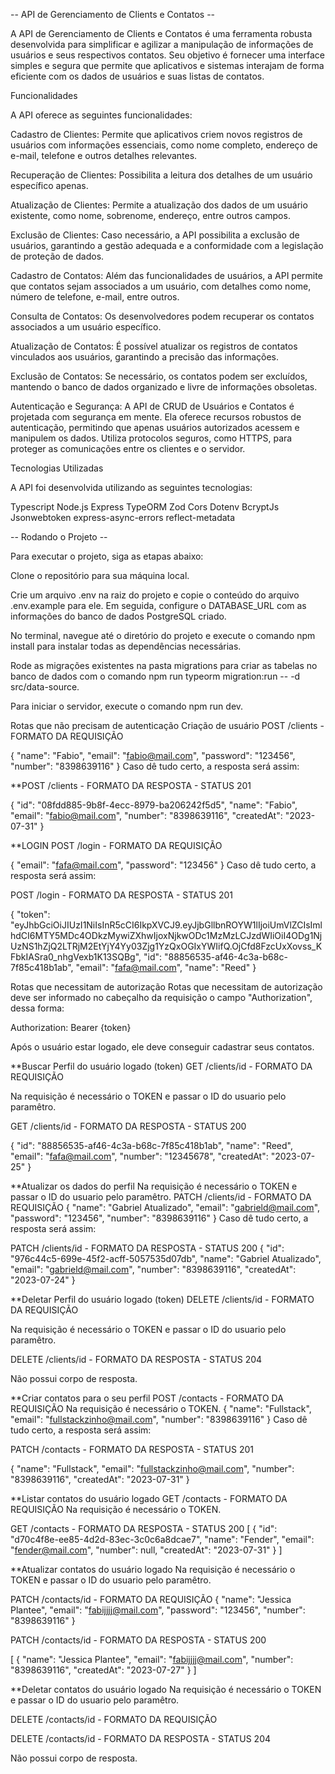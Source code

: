 -- API de Gerenciamento de Clients e Contatos --

A API de Gerenciamento de Clients e Contatos é uma ferramenta robusta desenvolvida para simplificar e agilizar a manipulação de informações de usuários e seus respectivos contatos. Seu objetivo é fornecer uma interface simples e segura que permite que aplicativos e sistemas interajam de forma eficiente com os dados de usuários e suas listas de contatos.

Funcionalidades

A API oferece as seguintes funcionalidades:

Cadastro de Clientes: Permite que aplicativos criem novos registros de usuários com informações essenciais, como nome completo, endereço de e-mail, telefone e outros detalhes relevantes.

Recuperação de Clientes: Possibilita a leitura dos detalhes de um usuário específico apenas.

Atualização de Clientes: Permite a atualização dos dados de um usuário existente, como nome, sobrenome, endereço, entre outros campos.

Exclusão de Clientes: Caso necessário, a API possibilita a exclusão de usuários, garantindo a gestão adequada e a conformidade com a legislação de proteção de dados.

Cadastro de Contatos: Além das funcionalidades de usuários, a API permite que contatos sejam associados a um usuário, com detalhes como nome, número de telefone, e-mail, entre outros.

Consulta de Contatos: Os desenvolvedores podem recuperar os contatos associados a um usuário específico.

Atualização de Contatos: É possível atualizar os registros de contatos vinculados aos usuários, garantindo a precisão das informações.

Exclusão de Contatos: Se necessário, os contatos podem ser excluídos, mantendo o banco de dados organizado e livre de informações obsoletas.

Autenticação e Segurança: A API de CRUD de Usuários e Contatos é projetada com segurança em mente. Ela oferece recursos robustos de autenticação, permitindo que apenas usuários autorizados acessem e manipulem os dados. Utiliza protocolos seguros, como HTTPS, para proteger as comunicações entre os clientes e o servidor.

Tecnologias Utilizadas

A API foi desenvolvida utilizando as seguintes tecnologias:

Typescript
Node.js
Express
TypeORM
Zod
Cors
Dotenv
BcryptJs
Jsonwebtoken
express-async-errors
reflect-metadata

-- Rodando o Projeto --

Para executar o projeto, siga as etapas abaixo:

Clone o repositório para sua máquina local.

Crie um arquivo .env na raiz do projeto e copie o conteúdo do arquivo .env.example para ele. Em seguida, configure o DATABASE_URL com as informações do banco de dados PostgreSQL criado.

No terminal, navegue até o diretório do projeto e execute o comando npm install para instalar todas as dependências necessárias.

Rode as migrações existentes na pasta migrations para criar as tabelas no banco de dados com o comando npm run typeorm migration:run -- -d src/data-source.

Para iniciar o servidor, execute o comando npm run dev.

Rotas que não precisam de autenticação
Criação de usuário
POST /clients - FORMATO DA REQUISIÇÃO

{
  "name": "Fabio",
	"email": "fabio@mail.com",
	"password": "123456",
	"number": "8398639116"
}
Caso dê tudo certo, a resposta será assim:

**POST /clients - FORMATO DA RESPOSTA - STATUS 201

{
	"id": "08fdd885-9b8f-4ecc-8979-ba206242f5d5",
	"name": "Fabio",
	"email": "fabio@mail.com",
	"number": "8398639116",
	"createdAt": "2023-07-31"
}

**LOGIN
POST /login - FORMATO DA REQUISIÇÃO

{
	"email": "fafa@mail.com",
	"password": "123456"
}
Caso dê tudo certo, a resposta será assim:

POST /login - FORMATO DA RESPOSTA - STATUS 201

{
	"token": "eyJhbGciOiJIUzI1NiIsInR5cCI6IkpXVCJ9.eyJjbGllbnROYW1lIjoiUmVlZCIsImlhdCI6MTY5MDc4ODkzMywiZXhwIjoxNjkwODc1MzMzLCJzdWIiOiI4ODg1NjUzNS1hZjQ2LTRjM2EtYjY4Yy03Zjg1YzQxOGIxYWIifQ.OjCfd8FzcUxXovss_KFbkIASra0_nhgVexb1K13SQBg",
	"id": "88856535-af46-4c3a-b68c-7f85c418b1ab",
	"email": "fafa@mail.com",
	"name": "Reed"
}

Rotas que necessitam de autorização
Rotas que necessitam de autorização deve ser informado no cabeçalho da requisição o campo "Authorization", dessa forma:

Authorization: Bearer {token}

Após o usuário estar logado, ele deve conseguir cadastrar seus contatos.

**Buscar Perfil do usuário logado (token)
GET /clients/id - FORMATO DA REQUISIÇÃO

Na requisição é necessário o TOKEN e passar o ID do usuario pelo paramêtro.

GET /clients/id - FORMATO DA RESPOSTA - STATUS 200

{
	"id": "88856535-af46-4c3a-b68c-7f85c418b1ab",
	"name": "Reed",
	"email": "fafa@mail.com",
	"number": "12345678",
	"createdAt": "2023-07-25"
}

**Atualizar os dados do perfil
Na requisição é necessário o TOKEN e passar o ID do usuario pelo paramêtro.
PATCH /clients/id - FORMATO DA REQUISIÇÃO
{
	"name": "Gabriel Atualizado",
	"email": "gabrield@mail.com",
	"password": "123456",
	"number": "8398639116"
}
Caso dê tudo certo, a resposta será assim:

PATCH /clients/id - FORMATO DA RESPOSTA - STATUS 200
{
	"id": "976c44c5-699e-45f2-acff-5057535d07db",
	"name": "Gabriel Atualizado",
	"email": "gabrield@mail.com",
	"number": "8398639116",
	"createdAt": "2023-07-24"
}

**Deletar Perfil do usuário logado (token)
DELETE /clients/id - FORMATO DA REQUISIÇÃO

Na requisição é necessário o TOKEN e passar o ID do usuario pelo paramêtro.

DELETE /clients/id - FORMATO DA RESPOSTA - STATUS 204

Não possui corpo de resposta.

**Criar contatos para o seu perfil
POST /contacts - FORMATO DA REQUISIÇÃO
Na requisição é necessário o TOKEN.
{
	"name": "Fullstack",
	"email": "fullstackzinho@mail.com",
	"number": "8398639116"
}
Caso dê tudo certo, a resposta será assim:

PATCH /contacts - FORMATO DA RESPOSTA - STATUS 201

{
	"name": "Fullstack",
	"email": "fullstackzinho@mail.com",
	"number": "8398639116",
	"createdAt": "2023-07-31"
}

**Listar contatos do usuário logado
GET /contacts - FORMATO DA REQUISIÇÃO
Na requisição é necessário o TOKEN.

GET /contacts - FORMATO DA RESPOSTA - STATUS 200
[
	{
		"id": "d70c4f8e-ee85-4d2d-83ec-3c0c6a8dcae7",
		"name": "Fender",
		"email": "fender@mail.com",
		"number": null,
		"createdAt": "2023-07-31"
	}
]

**Atualizar contatos do usuário logado
Na requisição é necessário o TOKEN e passar o ID do usuario pelo paramêtro.

PATCH /contacts/id - FORMATO DA REQUISIÇÃO
{
	"name": "Jessica Plantee",
	"email": "fabijjjj@mail.com",
	"password": "123456",
	"number": "8398639116"
}

PATCH /contacts/id - FORMATO DA RESPOSTA - STATUS 200

[
	{
		"name": "Jessica Plantee",
		"email": "fabijjjj@mail.com",
		"number": "8398639116",
		"createdAt": "2023-07-27"
	}
]

**Deletar contatos do usuário logado
Na requisição é necessário o TOKEN e passar o ID do usuario pelo paramêtro.

DELETE /contacts/id - FORMATO DA REQUISIÇÃO

DELETE /contacts/id - FORMATO DA RESPOSTA - STATUS 204

Não possui corpo de resposta.